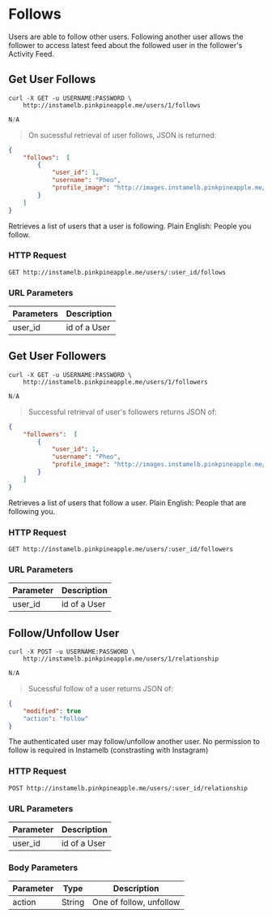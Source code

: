# Follows

Users are able to follow other users. Following another user allows the follower to access latest feed about the followed user in the follower's Activity Feed.

## Get User Follows

```shell
curl -X GET -u USERNAME:PASSWORD \
    http://instamelb.pinkpineapple.me/users/1/follows
```

```java
N/A
```

> On sucessful retrieval of user follows, JSON is returned:

```json
{
    "follows":  [
        {
            "user_id": 1,
            "username": "Pheo",
            "profile_image": "http://images.instamelb.pinkpineapple.me/1.jpg"
        }
    ]
}
```

Retrieves a list of users that a user is following.
Plain English: People you follow.

### HTTP Request

`GET http://instamelb.pinkpineapple.me/users/:user_id/follows`

### URL Parameters

Parameters | Description
---------- | -----------
user_id | id of a User

## Get User Followers

```shell
curl -X GET -u USERNAME:PASSWORD \
    http://instamelb.pinkpineapple.me/users/1/followers
```

```java
N/A
```

> Successful retrieval of user's followers returns JSON of: 

```json
{
    "followers":  [
        {
            "user_id": 1,
            "username": "Pheo",
            "profile_image": "http://images.instamelb.pinkpineapple.me/1.jpg"
        }
    ]
}
```

Retrieves a list of users that follow a user.
Plain English: People that are following you.

### HTTP Request

`GET http://instamelb.pinkpineapple.me/users/:user_id/followers`

### URL Parameters
Parameter | Description
--------- | -----------
user_id | id of a User

## Follow/Unfollow User

```shell
curl -X POST -u USERNAME:PASSWORD \
    http://instamelb.pinkpineapple.me/users/1/relationship
```

```java
N/A
```

> Sucessful follow of a user returns JSON of:

```json
{
    "modified": true
    "action": "follow"
}
```

The authenticated user may follow/unfollow another user. No permission to follow is required in Instamelb (constrasting with Instagram)

### HTTP Request

`POST http://instamelb.pinkpineapple.me/users/:user_id/relationship`

### URL Parameters
Parameter | Description
--------- | -----------
user_id | id of a User

### Body Parameters
Parameter | Type | Description
--------- | ------- | -----------
action | String | One of follow, unfollow

